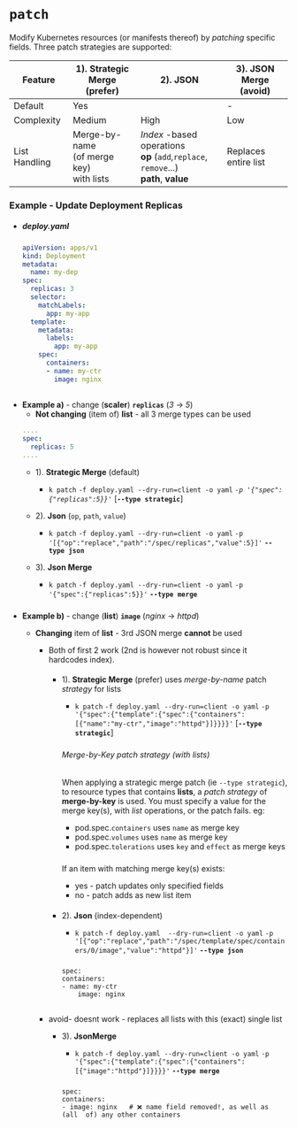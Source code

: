 # `patch`

Modify Kubernetes resources (or manifests thereof) by _patching_ specific fields.
 Three patch strategies are supported:



| Feature          | 1). Strategic Merge <br> (prefer) | 2). JSON  | 3). JSON Merge  <br> (avoid) |
|-------------------|-----------------------|-------------------|-------------------|
| Default          | Yes   |                | - |
| Complexity       | Medium                  | High               | Low              |
| List Handling    | Merge-by-name <br> (of merge key) <br> with lists | _Index_ -based operations <br> **op**  (`add`,`replace`, `remove`...) <br> **path**,  **value** | Replaces entire list  |




### Example - Update Deployment Replicas

- ##### deploy.yaml
    ```yaml
    apiVersion: apps/v1
    kind: Deployment
    metadata:
      name: my-dep
    spec:
      replicas: 3
      selector:
        matchLabels:
          app: my-app
      template:
        metadata:
          labels:
            app: my-app
        spec:
          containers:
          - name: my-ctr
            image: nginx
    ```
##
- **Example a)** - change (**scaler**) **`replicas`** (_3_ -> _5_)
    - **Not changing** (item of) **list** - all 3 merge types can be used
    ```yaml
    ....
    spec:
      replicas: 5
    ....
    ```
    -  1). **Strategic Merge** (default)
        - `k patch` `-f deploy.yaml --dry-run=client -o yaml` *`-p '{"spec":{"replicas":5}}'`* [**`--type strategic`**]


    -  2). **Json** (`op`, `path`, `value`)
        - `k patch` `-f deploy.yaml --dry-run=client -o yaml`  `-p '[{"op":"replace","path":"/spec/replicas","value":5}]'` **`--type json`**



    - 3).  **Json Merge**
        - `k patch` `-f deploy.yaml --dry-run=client -o yaml`  `-p   '{"spec":{"replicas":5}}'` **`--type merge`**
###
- **Example b)** - change (**list**) **`image`**  (_nginx_ -> _httpd_)
    - **Changing** item of **list** - 3rd JSON merge **cannot** be used

        - Both of first 2 work (2nd is however not robust since it hardcodes index). 

            ####
            -  1). **Strategic Merge** (prefer)
                uses _merge-by-name_ patch _strategy_  for lists
                -  `k patch` `-f deploy.yaml --dry-run=client -o yaml` `-p '{"spec":{"template":{"spec":{"containers":[{"name":"my-ctr","image":"httpd"}]}}}}'` [**`--type strategic`**]

                ###
                ###### Merge-by-Key patch strategy  (with lists)
                When applying a strategic merge patch (ie `--type strategic`), to resource types that contains **lists**, a *patch strategy* of **merge-by-key** is used. 
                You must specify a value for the merge key(s), with *list* operations, or the patch fails. eg:
                - pod.spec.`containers` uses `name` as merge key
                - pod.spec.`volumes` uses `name` as merge key
                - pod.spec.`tolerations` uses `key` and `effect` as merge keys

                #####
                If an item with matching merge key(s) exists:
                - yes - patch updates only specified fields
                - no - patch adds as new list item
               

            ####
            -  2). **Json** (index-dependent)
                -  `k patch` `-f deploy.yaml  --dry-run=client -o yaml` `-p '[{"op":"replace","path":"/spec/template/spec/containers/0/image","value":"httpd"}]'` **`--type json`**

                ###
                ```
                spec:
                containers:
                - name: my-ctr
                    image: nginx
                ```
        ##
        - avoid- doesnt work   - replaces all lists with this (exact) single list 

            -  3). **JsonMerge**
                - `k patch` `-f deploy.yaml --dry-run=client -o yaml` `-p '{"spec":{"template":{"spec":{"containers":[{"image":"httpd"}]}}}}'` **`--type merge`**
            
                ###
                ```
                spec:
                containers:
                - image: nginx   # ❌ name field removed!, as well as (all  of) any other containers 

                ```




    





